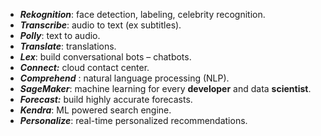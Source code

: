 - ***Rekognition***: face detection, labeling, celebrity recognition.
- ***Transcribe***: audio to text (ex subtitles).
- ***Polly***: text to audio.
- ***Translate***: translations.
- ***Lex***: build conversational bots – chatbots.
- ***Connect:*** cloud contact center.
- ***Comprehend*** : natural language processing (NLP).
- ***SageMaker***: machine learning for every **developer** and data **scientist**.
- ***Forecast:*** build highly accurate forecasts.
- ***Kendra***: ML powered search engine.
- ***Personalize***: real-time personalized recommendations.